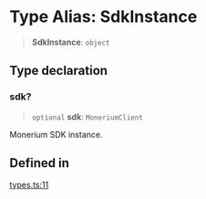 # Type Alias: SdkInstance

> **SdkInstance**: `object`

## Type declaration

### sdk?

> `optional` **sdk**: `MoneriumClient`

Monerium SDK instance.

## Defined in

[types.ts:11](https://github.com/monerium/js-monorepo/blob/main/packages/sdk-react-provider/src/lib/types.ts#L11)
